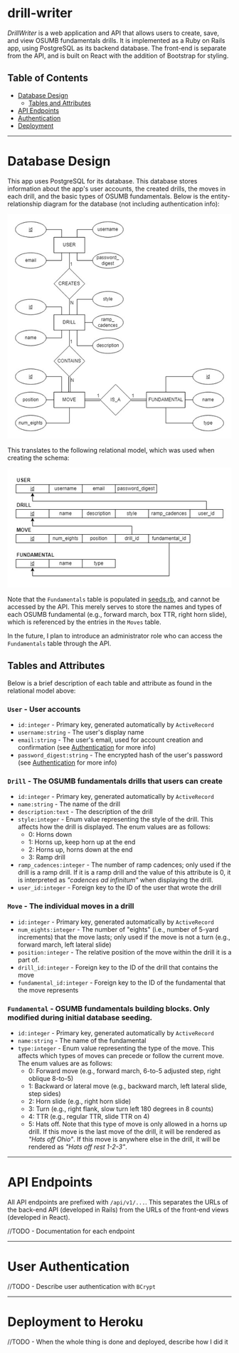 # drill-writer

*DrillWriter* is a web application and API that allows users to create, save, and view OSUMB fundamentals drills. It is implemented as a Ruby on Rails app, using PostgreSQL as its backend database. The front-end is separate from the API, and is built on React with the addition of Bootstrap for styling.


## Table of Contents

* [Database Design](#database-design)
    * [Tables and Attributes](#tables-and-attributes)
* [API Endpoints](#api-endpoints)
* [Authentication](#user-authentication)
* [Deployment](#deployment-to-heroku)

----

# Database Design

This app uses PostgreSQL for its database. This database stores information about the app's user accounts, the created drills, the moves in each drill, and the basic types of OSUMB fundamentals. Below is the entity-relationship diagram for the database (not including authentication info):

![Entity-Relationship Diagram](/diagrams/entity_relationship_diagram.jpg)

This translates to the following relational model, which was used when creating the schema:

![Relational Model](/diagrams/relational_model.jpg)

Note that the `Fundamentals` table is populated in [seeds.rb](/db/seeds.rb), and cannot be accessed by the API. This merely serves to store the names and types of each OSUMB fundamental (e.g., forward march, box TTR, right horn slide), which is referenced by the entries in the `Moves` table.

In the future, I plan to introduce an administrator role who can access the `Fundamentals` table through the API.

## Tables and Attributes

Below is a brief description of each table and attribute as found in the relational model above:

### `User` - User accounts
* `id:integer` -  Primary key, generated automatically by `ActiveRecord`
* `username:string` - The user's display name
* `email:string` - The user's email, used for account creation and confirmation (see [Authentication](#user-authentication) for more info)
* `password_digest:string` - The encrypted hash of the user's password (see [Authentication](#user-authentication) for more info)

### `Drill` - The OSUMB fundamentals drills that users can create
* `id:integer` - Primary key, generated automatically by `ActiveRecord`
* `name:string` - The name of the drill
* `description:text` - The description of the drill
* `style:integer` - Enum value representing the style of the drill. This affects how the drill is displayed. The enum values are as follows:
    * 0: Horns down
    * 1: Horns up, keep horn up at the end
    * 2: Horns up, horns down at the end
    * 3: Ramp drill
* `ramp_cadences:integer` - The number of ramp cadences; only used if the drill is a ramp drill. If it is a ramp drill and the value of this attribute is 0, it is interpreted as *"cadences ad infinitum"* when displaying the drill.
* `user_id:integer` - Foreign key to the ID of the user that wrote the drill

### `Move` - The individual moves in a drill
* `id:integer` - Primary key, generated automatically by `ActiveRecord`
* `num_eights:integer` - The number of "eights" (i.e., number of 5-yard increments) that the move lasts; only used if the move is not a turn (e.g., forward march, left lateral slide)
* `position:integer` - The relative position of the move within the drill it is a part of.
* `drill_id:integer` - Foreign key to the ID of the drill that contains the move
* `fundamental_id:integer` - Foreign key to the ID of the fundamental that the move represents

### `Fundamental` - OSUMB fundamentals building blocks. Only modified during initial database seeding.
* `id:integer` - Primary key, generated automatically by `ActiveRecord`
* `name:string` - The name of the fundamental
* `type:integer` - Enum value representing the type of the move. This affects which types of moves can precede or follow the current move. The enum values are as follows:
    * 0: Forward move (e.g., forward march, 6-to-5 adjusted step, right oblique 8-to-5)
    * 1: Backward or lateral move (e.g., backward march, left lateral slide, step sides)
    * 2: Horn slide (e.g., right horn slide)
    * 3: Turn (e.g., right flank, slow turn left 180 degrees in 8 counts)
    * 4: TTR (e.g., regular TTR, slide TTR on 4)
    * 5: Hats off. Note that this type of move is only allowed in a horns up drill. If this move is the last move of the drill, it will be rendered as *"Hats off Ohio"*. If this move is anywhere else in the drill, it will be rendered as *"Hats off rest 1-2-3"*.

---

# API Endpoints

All API endpoints are prefixed with `/api/v1/...`. This separates the URLs of the back-end API (developed in Rails) from the URLs of the front-end views (developed in React).

//TODO - Documentation for each endpoint

---

# User Authentication

//TODO - Describe user authentication with `BCrypt`

---

# Deployment to Heroku

//TODO - When the whole thing is done and deployed, describe how I did it